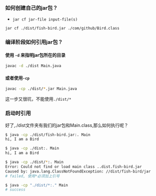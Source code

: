 ### 如何创建自己的jar包？
- `jar cf jar-file input-file(s)`

``` bash
jar cf ./dist/fish-bird.jar ./com/github/Bird.class
```

### 编译阶段如何引用jar包？
#### 使用 `-d` 来指明jar包所在的目录
``` bash
javac -d ./dist Main.java
```

#### 或者使用`-cp`
``` bash
javac -cp ./dist/*.jar Main.java
```
这一步又很坑，不能使用`./dist/*`

### 启动时引用
好了,./dist文件夹有我们的jar包和Main.class,那么如何执行呢？
``` bash
$ java -cp ./dist/fish-bird.jar:. Main
hi, I am a Bird

$ java -cp ./dist:. Main
hi, I am a Bird

$ java -cp ./dist/*:. Main 
Error: Could not find or load main class ..dist.fish-bird.jar
Caused by: java.lang.ClassNotFoundException: //dist/fish-bird/jar
# failed, 使用*必须加上引号

$ java -cp "./dist/*:." Main
# success
```